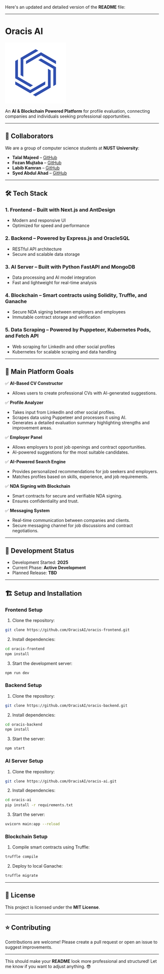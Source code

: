 Here's an updated and detailed version of the **README** file:

---

# Oracis AI

![Logo](/oracis.png)

An **AI & Blockchain Powered Platform** for profile evaluation, connecting companies and individuals seeking professional opportunities.

---

## 🚀 **Collaborators**

We are a group of computer science students at **NUST University**:

- **Talal Majeed** – [GitHub](https://www.github.com/TalalMajeed)
- **Fozan Mujtaba** – [GitHub](https://www.github.com/fozanmujtaba)
- **Labib Kamran** – [GitHub](https://www.github.com/labibkamran)
- **Syed Abdul Ahad** – [GitHub](https://www.github.com/OnlyAhad13)

---

## 🛠️ **Tech Stack**

### **1. Frontend** – Built with **Next.js** and **AntDesign**

- Modern and responsive UI
- Optimized for speed and performance

### **2. Backend** – Powered by **Express.js** and **OracleSQL**

- RESTful API architecture
- Secure and scalable data storage

### **3. AI Server** – Built with **Python FastAPI** and **MongoDB**

- Data processing and AI model integration
- Fast and lightweight for real-time analysis

### **4. Blockchain** – Smart contracts using **Solidity**, **Truffle**, and **Ganache**

- Secure NDA signing between employers and employees
- Immutable contract storage and verification

### **5. Data Scraping** – Powered by **Puppeteer**, **Kubernetes Pods**, and **Fetch API**

- Web scraping for LinkedIn and other social profiles
- Kubernetes for scalable scraping and data handling

---

## 🎯 **Main Platform Goals**

✅ **AI-Based CV Constructor**

- Allows users to create professional CVs with AI-generated suggestions.

✅ **Profile Analyzer**

- Takes input from LinkedIn and other social profiles.
- Scrapes data using Puppeteer and processes it using AI.
- Generates a detailed evaluation summary highlighting strengths and improvement areas.

✅ **Employer Panel**

- Allows employers to post job openings and contract opportunities.
- AI-powered suggestions for the most suitable candidates.

✅ **AI-Powered Search Engine**

- Provides personalized recommendations for job seekers and employers.
- Matches profiles based on skills, experience, and job requirements.

✅ **NDA Signing with Blockchain**

- Smart contracts for secure and verifiable NDA signing.
- Ensures confidentiality and trust.

✅ **Messaging System**

- Real-time communication between companies and clients.
- Secure messaging channel for job discussions and contract negotiations.

---

## 🚧 **Development Status**

- Development Started: **2025**
- Current Phase: **Active Development**
- Planned Release: **TBD**

---

## 🏗️ **Setup and Installation**

### **Frontend Setup**

1. Clone the repository:

```bash
git clone https://github.com/OracisAI/oracis-frontend.git
```

2. Install dependencies:

```bash
cd oracis-frontend
npm install
```

3. Start the development server:

```bash
npm run dev
```

### **Backend Setup**

1. Clone the repository:

```bash
git clone https://github.com/OracisAI/oracis-backend.git
```

2. Install dependencies:

```bash
cd oracis-backend
npm install
```

3. Start the server:

```bash
npm start
```

### **AI Server Setup**

1. Clone the repository:

```bash
git clone https://github.com/OracisAI/oracis-ai.git
```

2. Install dependencies:

```bash
cd oracis-ai
pip install -r requirements.txt
```

3. Start the server:

```bash
uvicorn main:app --reload
```

### **Blockchain Setup**

1. Compile smart contracts using Truffle:

```bash
truffle compile
```

2. Deploy to local Ganache:

```bash
truffle migrate
```

---

## 📄 **License**

This project is licensed under the **MIT License**.

---

## ⭐ **Contributing**

Contributions are welcome! Please create a pull request or open an issue to suggest improvements.

---

This should make your **README** look more professional and structured! Let me know if you want to adjust anything. 😎
